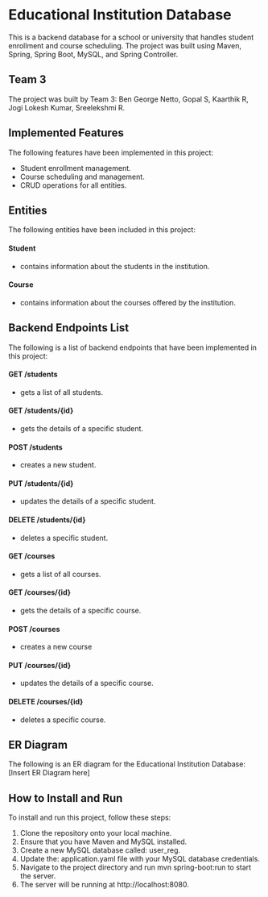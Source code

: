 # Educational Institution Database
This is a backend database for a school or university that handles student enrollment and course scheduling. The project was built using Maven, Spring, Spring Boot, MySQL, and Spring Controller.

## Team 3
The project was built by Team 3: Ben George Netto, Gopal S, Kaarthik R, Jogi Lokesh Kumar, Sreelekshmi R.

## Implemented Features
The following features have been implemented in this project:
- Student enrollment management.
- Course scheduling and management.
- CRUD operations for all entities.
## Entities
The following entities have been included in this project:

#### Student
- contains information about the students in the institution.

#### Course
- contains information about the courses offered by the institution.
## Backend Endpoints List
The following is a list of backend endpoints that have been implemented in this project:

#### GET /students
- gets a list of all students.

#### GET /students/{id}
- gets the details of a specific student.

#### POST /students
- creates a new student.

#### PUT /students/{id}
- updates the details of a specific student.

#### DELETE /students/{id}
- deletes a specific student.

#### GET /courses
- gets a list of all courses.

#### GET /courses/{id}
- gets the details of a specific course.

#### POST /courses
- creates a new course

#### PUT /courses/{id}
- updates the details of a specific course.

#### DELETE /courses/{id}
- deletes a specific course.
## ER Diagram
The following is an ER diagram for the Educational Institution Database:
[Insert ER Diagram here]
## How to Install and Run
To install and run this project, follow these steps:
1. Clone the repository onto your local machine.
2. Ensure that you have Maven and MySQL installed.
3. Create a new MySQL database called: user_reg.
4. Update the: application.yaml file with your MySQL database credentials.
5. Navigate to the project directory and run mvn spring-boot:run to start the server.
6. The server will be running at http://localhost:8080.
